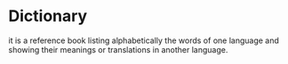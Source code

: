 # Dictionary
it is a reference book listing alphabetically the words of one language and showing their meanings or translations in another language.
